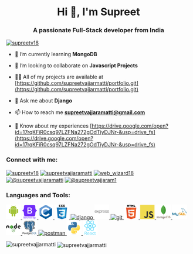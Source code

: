 <h1 align="center">Hi 👋, I'm Supreet</h1>
<h3 align="center">A passionate Full-Stack developer from India</h3>

<p align="left"> <a href="https://twitter.com/supreetv18" target="blank"><img src="https://img.shields.io/twitter/follow/supreetv18?logo=twitter&style=for-the-badge" alt="supreetv18" /></a> </p>

- 🌱 I’m currently learning **MongoDB**

- 👯 I’m looking to collaborate on **Javascript Projects**

- 👨‍💻 All of my projects are available at [https://github.com/supreetvajjarmatti/portfolio.git](https://github.com/supreetvajjarmatti/portfolio.git)

- 💬 Ask me about **Django**

- 📫 How to reach me **supreetvajjaramatti@gmail.com**

- 📄 Know about my experiences [https://drive.google.com/open?id=17rqKFiR0csq97LZFNa272gOdTiyDJNr-&usp=drive_fs](https://drive.google.com/open?id=17rqKFiR0csq97LZFNa272gOdTiyDJNr-&usp=drive_fs)

<h3 align="left">Connect with me:</h3>
<p align="left">
<a href="https://twitter.com/supreetv18" target="blank"><img align="center" src="https://raw.githubusercontent.com/rahuldkjain/github-profile-readme-generator/master/src/images/icons/Social/twitter.svg" alt="supreetv18" height="30" width="40" /></a>
<a href="https://linkedin.com/in/supreetvajjaramatti" target="blank"><img align="center" src="https://raw.githubusercontent.com/rahuldkjain/github-profile-readme-generator/master/src/images/icons/Social/linked-in-alt.svg" alt="supreetvajjaramatti" height="30" width="40" /></a>
<a href="https://instagram.com/web_wizard18" target="blank"><img align="center" src="https://raw.githubusercontent.com/rahuldkjain/github-profile-readme-generator/master/src/images/icons/Social/instagram.svg" alt="web_wizard18" height="30" width="40" /></a>
<a href="https://www.youtube.com/c/@supreetvajjaramatti" target="blank"><img align="center" src="https://raw.githubusercontent.com/rahuldkjain/github-profile-readme-generator/master/src/images/icons/Social/youtube.svg" alt="@supreetvajjaramatti" height="30" width="40" /></a>
<a href="https://www.hackerrank.com/@supreetvajjaram1" target="blank"><img align="center" src="https://raw.githubusercontent.com/rahuldkjain/github-profile-readme-generator/master/src/images/icons/Social/hackerrank.svg" alt="@supreetvajjaram1" height="30" width="40" /></a>
</p>

<h3 align="left">Languages and Tools:</h3>
<p align="left"> <a href="https://developer.android.com" target="_blank" rel="noreferrer"> <img src="https://raw.githubusercontent.com/devicons/devicon/master/icons/android/android-original-wordmark.svg" alt="android" width="40" height="40"/> </a> <a href="https://getbootstrap.com" target="_blank" rel="noreferrer"> <img src="https://raw.githubusercontent.com/devicons/devicon/master/icons/bootstrap/bootstrap-plain-wordmark.svg" alt="bootstrap" width="40" height="40"/> </a> <a href="https://www.cprogramming.com/" target="_blank" rel="noreferrer"> <img src="https://raw.githubusercontent.com/devicons/devicon/master/icons/c/c-original.svg" alt="c" width="40" height="40"/> </a> <a href="https://www.w3schools.com/css/" target="_blank" rel="noreferrer"> <img src="https://raw.githubusercontent.com/devicons/devicon/master/icons/css3/css3-original-wordmark.svg" alt="css3" width="40" height="40"/> </a> <a href="https://www.djangoproject.com/" target="_blank" rel="noreferrer"> <img src="https://cdn.worldvectorlogo.com/logos/django.svg" alt="django" width="40" height="40"/> </a> <a href="https://expressjs.com" target="_blank" rel="noreferrer"> <img src="https://raw.githubusercontent.com/devicons/devicon/master/icons/express/express-original-wordmark.svg" alt="express" width="40" height="40"/> </a> <a href="https://git-scm.com/" target="_blank" rel="noreferrer"> <img src="https://www.vectorlogo.zone/logos/git-scm/git-scm-icon.svg" alt="git" width="40" height="40"/> </a> <a href="https://www.w3.org/html/" target="_blank" rel="noreferrer"> <img src="https://raw.githubusercontent.com/devicons/devicon/master/icons/html5/html5-original-wordmark.svg" alt="html5" width="40" height="40"/> </a> <a href="https://developer.mozilla.org/en-US/docs/Web/JavaScript" target="_blank" rel="noreferrer"> <img src="https://raw.githubusercontent.com/devicons/devicon/master/icons/javascript/javascript-original.svg" alt="javascript" width="40" height="40"/> </a> <a href="https://www.mongodb.com/" target="_blank" rel="noreferrer"> <img src="https://raw.githubusercontent.com/devicons/devicon/master/icons/mongodb/mongodb-original-wordmark.svg" alt="mongodb" width="40" height="40"/> </a> <a href="https://www.mysql.com/" target="_blank" rel="noreferrer"> <img src="https://raw.githubusercontent.com/devicons/devicon/master/icons/mysql/mysql-original-wordmark.svg" alt="mysql" width="40" height="40"/> </a> <a href="https://nodejs.org" target="_blank" rel="noreferrer"> <img src="https://raw.githubusercontent.com/devicons/devicon/master/icons/nodejs/nodejs-original-wordmark.svg" alt="nodejs" width="40" height="40"/> </a> <a href="https://www.postgresql.org" target="_blank" rel="noreferrer"> <img src="https://raw.githubusercontent.com/devicons/devicon/master/icons/postgresql/postgresql-original-wordmark.svg" alt="postgresql" width="40" height="40"/> </a> <a href="https://postman.com" target="_blank" rel="noreferrer"> <img src="https://www.vectorlogo.zone/logos/getpostman/getpostman-icon.svg" alt="postman" width="40" height="40"/> </a> <a href="https://www.python.org" target="_blank" rel="noreferrer"> <img src="https://raw.githubusercontent.com/devicons/devicon/master/icons/python/python-original.svg" alt="python" width="40" height="40"/> </a> <a href="https://reactjs.org/" target="_blank" rel="noreferrer"> <img src="https://raw.githubusercontent.com/devicons/devicon/master/icons/react/react-original-wordmark.svg" alt="react" width="40" height="40"/> </a> </p>

<p><img align="left" src="https://github-readme-stats.vercel.app/api/top-langs?username=supreetvajjarmatti&show_icons=true&locale=en&layout=compact" alt="supreetvajjarmatti" /></p>

<p>&nbsp;<img align="center" src="https://github-readme-stats.vercel.app/api?username=supreetvajjarmatti&show_icons=true&locale=en" alt="supreetvajjarmatti" /></p>
